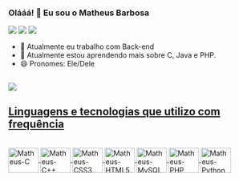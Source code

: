### Olááá! 🥳 Eu sou o Matheus Barbosa
 <div> 
  <a href="https://www.linkedin.com/in/matheusbcardoso/" target="_blank"><img src="https://img.shields.io/badge/-LinkedIn-%230077B5?style=for-the-badge&logo=linkedin&logoColor=white" target="_blank"></a> 
  <a href = "mailto:matheus.cardoso14@fatec.sp.gov.br"><img src="https://img.shields.io/badge/Microsoft_Outlook-0078D4?style=for-the-badge&logo=microsoft-outlook&logoColor=white" target="_blank"></a>
  <a href="https://www.instagram.com/0matheusz_/" target="_blank"><img src="https://img.shields.io/badge/-Instagram-%23E4405F?style=for-the-badge&logo=instagram&logoColor=white" target="_blank"></a>
  </div>
 
- 🔭 Atualmente eu trabalho com Back-end
- 🌱 Atualmente estou aprendendo mais sobre C, Java e PHP.
- 😄 Pronomes: Ele/Dele
##
  <div>
    <a href="https://github.com/matheusbcardosoo">
    <img heigth="30%" src ="https://github-readme-stats.vercel.app/api?username=matheusbcardosoo&theme=gotham&show_icons=true">
    <!-- vvv USAR DEPOIS vvv -->
    <!--<img height="30%" src="https://github-readme-stats.vercel.app/api/top-langs/?username=matheusbcardosoo&layout=compact&langs_count=7&theme=gotham"/>-->
  </div>
  
## Linguagens e tecnologias que utilizo com frequência
  <div style="display: inline_block"><br>
    <img align="center" alt="Matheus-C" height="50" width="60" src="https://cdn.jsdelivr.net/gh/devicons/devicon/icons/c/c-plain.svg" />
    <img align="center" alt="Matheus-C++" height="50" width="60" src="https://cdn.jsdelivr.net/gh/devicons/devicon/icons/cplusplus/cplusplus-plain.svg" />
    <img align="center" alt="Matheus-CSS3" height="50" width="60" src="https://cdn.jsdelivr.net/gh/devicons/devicon/icons/css3/css3-original.svg" />
    <img align="center" alt="Matheus-HTML5" height="50" width="60" src="https://cdn.jsdelivr.net/gh/devicons/devicon/icons/html5/html5-original.svg" />
    <img align="center" alt="Matheus-MySQL" height="50" width="60" src="https://cdn.jsdelivr.net/gh/devicons/devicon/icons/mysql/mysql-original-wordmark.svg" />
    <img align="center" alt="Matheus-PHP" height="50" width="60" src="https://cdn.jsdelivr.net/gh/devicons/devicon/icons/php/php-plain.svg" />
    <img align="center" alt="Matheus-Python" height="50" width="60" src="https://cdn.jsdelivr.net/gh/devicons/devicon/icons/python/python-original-wordmark.svg" />
  </div>
